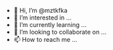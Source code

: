 - 👋 Hi, I’m @mztkfka
- 👀 I’m interested in ...
- 🌱 I’m currently learning ...
- 💞️ I’m looking to collaborate on ...
- 📫 How to reach me ...

<!---
mztkfka/mztkfka is a ✨ special ✨ repository because its `README.md` (this file) appears on your GitHub profile.
You can click the Preview link to take a look at your changes.
--->
